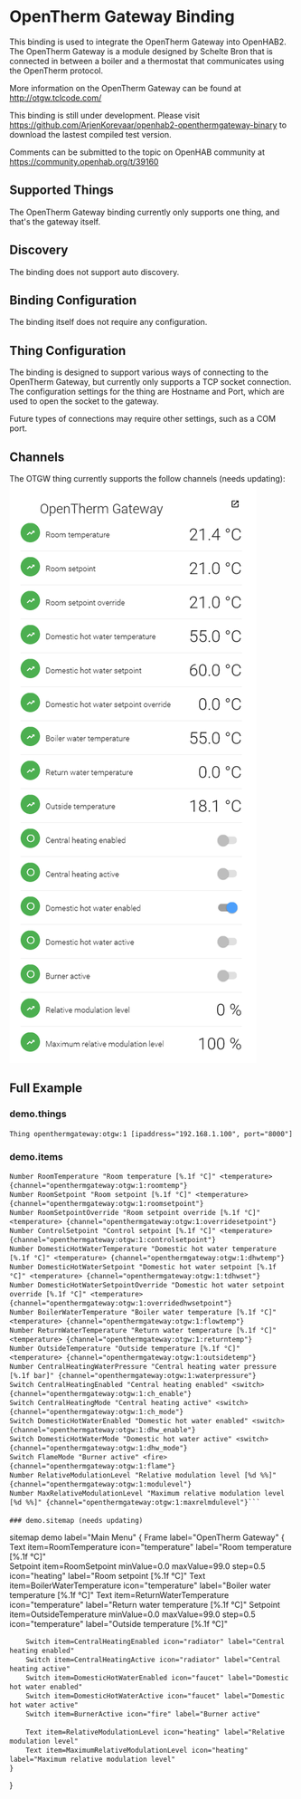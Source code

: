 # OpenTherm Gateway Binding

This binding is used to integrate the OpenTherm Gateway into OpenHAB2. The OpenTherm Gateway is a module designed by Schelte Bron that is connected in between a boiler and a thermostat that communicates using the OpenTherm protocol.

More information on the OpenTherm Gateway can be found at http://otgw.tclcode.com/

This binding is still under development. Please visit https://github.com/ArjenKorevaar/openhab2-openthermgateway-binary to download the lastest compiled test version.

Comments can be submitted to the topic on OpenHAB community at https://community.openhab.org/t/39160

## Supported Things

The OpenTherm Gateway binding currently only supports one thing, and that's the gateway itself.

## Discovery

The binding does not support auto discovery.

## Binding Configuration

The binding itself does not require any configuration.

## Thing Configuration

The binding is designed to support various ways of connecting to the OpenTherm Gateway, but currently only supports a TCP socket connection. The configuration settings for the thing are Hostname and Port, which are used to open the socket to the gateway.

Future types of connections may require other settings, such as a COM port.

## Channels

The OTGW thing currently supports the follow channels (needs updating):
![](doc/otgw.png)

## Full Example

### demo.things

```
Thing openthermgateway:otgw:1 [ipaddress="192.168.1.100", port="8000"]
```

### demo.items

```
Number RoomTemperature "Room temperature [%.1f °C]" <temperature> {channel="openthermgateway:otgw:1:roomtemp"}
Number RoomSetpoint "Room setpoint [%.1f °C]" <temperature> {channel="openthermgateway:otgw:1:roomsetpoint"}
Number RoomSetpointOverride "Room setpoint override [%.1f °C]" <temperature> {channel="openthermgateway:otgw:1:overridesetpoint"}
Number ControlSetpoint "Control setpoint [%.1f °C]" <temperature> {channel="openthermgateway:otgw:1:controlsetpoint"}
Number DomesticHotWaterTemperature "Domestic hot water temperature [%.1f °C]" <temperature> {channel="openthermgateway:otgw:1:dhwtemp"}
Number DomesticHotWaterSetpoint "Domestic hot water setpoint [%.1f °C]" <temperature> {channel="openthermgateway:otgw:1:tdhwset"}
Number DomesticHotWaterSetpointOverride "Domestic hot water setpoint override [%.1f °C]" <temperature> {channel="openthermgateway:otgw:1:overridedhwsetpoint"}
Number BoilerWaterTemperature "Boiler water temperature [%.1f °C]" <temperature> {channel="openthermgateway:otgw:1:flowtemp"}
Number ReturnWaterTemperature "Return water temperature [%.1f °C]" <temperature> {channel="openthermgateway:otgw:1:returntemp"}
Number OutsideTemperature "Outside temperature [%.1f °C]" <temperature> {channel="openthermgateway:otgw:1:outsidetemp"}
Number CentralHeatingWaterPressure "Central heating water pressure [%.1f bar]" {channel="openthermgateway:otgw:1:waterpressure"}
Switch CentralHeatingEnabled "Central heating enabled" <switch> {channel="openthermgateway:otgw:1:ch_enable"}
Switch CentralHeatingMode "Central heating active" <switch> {channel="openthermgateway:otgw:1:ch_mode"}
Switch DomesticHotWaterEnabled "Domestic hot water enabled" <switch> {channel="openthermgateway:otgw:1:dhw_enable"}
Switch DomesticHotWaterMode "Domestic hot water active" <switch> {channel="openthermgateway:otgw:1:dhw_mode"}
Switch FlameMode "Burner active" <fire> {channel="openthermgateway:otgw:1:flame"}
Number RelativeModulationLevel "Relative modulation level [%d %%]" {channel="openthermgateway:otgw:1:modulevel"}
Number MaxRelativeModulationLevel "Maximum relative modulation level [%d %%]" {channel="openthermgateway:otgw:1:maxrelmdulevel"}```

### demo.sitemap (needs updating)

```
sitemap demo label="Main Menu" {
    Frame label="OpenTherm Gateway" {
        Text item=RoomTemperature icon="temperature" label="Room temperature [%.1f °C]"        
        Setpoint item=RoomSetpoint minValue=0.0 maxValue=99.0 step=0.5 icon="heating" label="Room setpoint [%.1f °C]"
        Text item=BoilerWaterTemperature icon="temperature" label="Boiler water temperature [%.1f °C]"
        Text item=ReturnWaterTemperature icon="temperature" label="Return water temperature [%.1f °C]"
        Setpoint item=OutsideTemperature minValue=0.0 maxValue=99.0 step=0.5 icon="temperature" label="Outside temperature [%.1f °C]"
        
        Switch item=CentralHeatingEnabled icon="radiator" label="Central heating enabled"
        Switch item=CentralHeatingActive icon="radiator" label="Central heating active"
        Switch item=DomesticHotWaterEnabled icon="faucet" label="Domestic hot water enabled"
        Switch item=DomesticHotWaterActive icon="faucet" label="Domestic hot water active"
        Switch item=BurnerActive icon="fire" label="Burner active"
        
        Text item=RelativeModulationLevel icon="heating" label="Relative modulation level"
        Text item=MaximumRelativeModulationLevel icon="heating" label="Maximum relative modulation level"
    }
}
```
